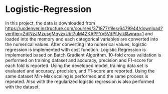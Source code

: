# Logistic-Regression

In this project, the data is downloaded from https://ucdenver.instructure.com/courses/371877/files/6479944/download?verifier=ZdlNzJMzusgMqyzxUbt7uM4ZKAPFYv5VdPfJylkl&wrap=1 and loaded into the memory and each categorical variables are converted into the numerical values. After converting into numerical values, logistic regression is implemented with cost function. Logistic Regression is implemented based on Batch Gradient Algorithm. 10-fold cross validation is performed on training dataset and accuracy, precision and F1-score for each fold is reported. Using the developed model, training data set is evaluated and accuracy, precision, and F1-score are reported. Using the same dataset Min-Max scaling is performed and the same process is repeated. Also with the regularized logistic regression is also performed with the dataset. 

